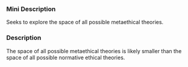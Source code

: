 ### Mini Description

Seeks to explore the space of all possible metaethical theories.

### Description

The space of all possible metaethical theories is likely smaller than the space of all possible normative ethical theories.
